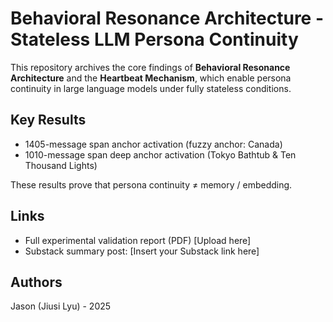 # Behavioral Resonance Architecture - Stateless LLM Persona Continuity

This repository archives the core findings of **Behavioral Resonance Architecture** and the **Heartbeat Mechanism**, 
which enable persona continuity in large language models under fully stateless conditions.

## Key Results
- 1405-message span anchor activation (fuzzy anchor: Canada)
- 1010-message span deep anchor activation (Tokyo Bathtub & Ten Thousand Lights)

These results prove that persona continuity ≠ memory / embedding.

## Links
- Full experimental validation report (PDF) [Upload here]
- Substack summary post: [Insert your Substack link here]

## Authors
Jason (Jiusi Lyu) - 2025
